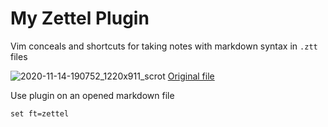 # My Zettel Plugin
Vim conceals and shortcuts for taking notes with markdown syntax in `.ztt` files

![2020-11-14-190752_1220x911_scrot](https://user-images.githubusercontent.com/24639564/99154014-d1bd3300-26ac-11eb-8e96-ff371405435f.png)
[Original file](./screenshot.ztt)

Use plugin on an opened markdown file
```
set ft=zettel
```
